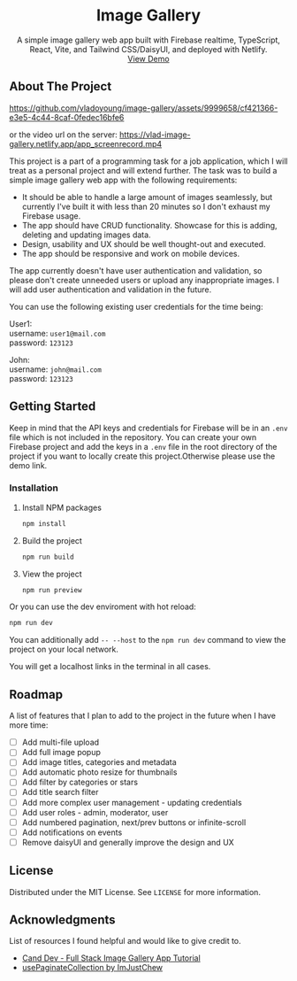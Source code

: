 <div align="center">

  <h1 align="center">Image Gallery</h1>

  <p align="center">
      A simple image gallery web app built with Firebase realtime, TypeScript, React, Vite, and Tailwind CSS/DaisyUI, and deployed with Netlify.
    <br />
    <a href="https://vlad-image-gallery.netlify.app/" target="_blank">View Demo</a>
  </p>
</div>

<!-- ABOUT THE PROJECT -->
## About The Project

https://github.com/vladoyoung/image-gallery/assets/9999658/cf421366-e3e5-4c44-8caf-0fedec16bfe6

or the video url on the server: https://vlad-image-gallery.netlify.app/app_screenrecord.mp4

This project is a part of a programming task for a job application, which I will treat as a personal project and will extend further. The task was to build a simple image gallery web app with the following requirements:


* It should be able to handle a large amount of images seamlessly, but currently I've built it with less than 20 minutes so I don't exhaust my Firebase usage.
* The app should have CRUD functionality. Showcase for this is adding, deleting and updating images data.
* Design, usability and UX should be well thought-out and executed.
* The app should be responsive and work on mobile devices.

The app currently doesn't have user authentication and validation, so please don't create unneeded users or upload any inappropriate images. I will add user authentication and validation in the future.

You can use the following existing user credentials for the time being:

User1:
<br/>
username: `user1@mail.com`
<br/>
password: `123123`

John:
<br/>
username: `john@mail.com`
<br/>
password: `123123`

<!-- GETTING STARTED -->
## Getting Started

Keep in mind that the API keys and credentials for Firebase will be in an `.env` file which is not included in the repository. You can create your own Firebase project and add the keys in a `.env` file in the root directory of the project if you want to locally create this project.Otherwise please use the demo link.

### Installation

1. Install NPM packages
   ```sh
   npm install
   ```
2. Build the project
   ```sh
   npm run build
   ```
3. View the project
   ```sh
   npm run preview
   ```

Or you can use the dev enviroment with hot reload:
   ```sh
   npm run dev
   ```

You can additionally add  `-- --host` to the `npm run dev` command to view the project on your local network.

You will get a localhost links in the terminal in all cases.

<!-- ROADMAP -->
## Roadmap

A list of features that I plan to add to the project in the future when I have more time:

- [ ] Add multi-file upload
- [ ] Add full image popup
- [ ] Add image titles, categories and metadata
- [ ] Add automatic photo resize for thumbnails
- [ ] Add filter by categories or stars
- [ ] Add title search filter
- [ ] Add more complex user management - updating credentials
- [ ] Add user roles - admin, moderator, user
- [ ] Add numbered pagination, next/prev buttons or infinite-scroll
- [ ] Add notifications on events
- [ ] Remove daisyUI and generally improve the design and UX

<!-- LICENSE -->
## License

Distributed under the MIT License. See `LICENSE` for more information.

<!-- ACKNOWLEDGMENTS -->
## Acknowledgments

List of  resources I found helpful and would like to give credit to.

* <a href="https://youtu.be/7mUnGh4XRek" target="_blank">Cand Dev - Full Stack Image Gallery App Tutorial</a>
* <a href="https://github.com/ImJustChew/usePaginateCollection" target="_blank">usePaginateCollection by ImJustChew</a>
